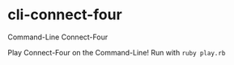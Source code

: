 # cli-connect-four
Command-Line Connect-Four

Play Connect-Four on the Command-Line! Run with `ruby play.rb`
